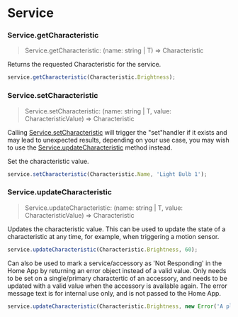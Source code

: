 # Service

### Service.getCharacteristic
> Service.getCharacteristic: (name: string | T) => Characteristic

Returns the requested Characteristic for the service.

```js
service.getCharacteristic(Characteristic.Brightness);
```

### Service.setCharacteristic
> Service.setCharacteristic: (name: string | T, value: CharacteristicValue) => Characteristic

<div class="alert alert-primary" role="alert">
  Calling <a href="/#/api/service#servicesetcharacteristic">Service.setCharacteristic</a> will trigger the "set"handler if it exists and may lead to unexpected results, depending on your use case, you may wish to use the 
  <a href="/#/api/service#serviceupdatecharacteristic">Service.updateCharacteristic</a> method instead.
</div>

Set the characteristic value.

```js
service.setCharacteristic(Characteristic.Name, 'Light Bulb 1');
```

### Service.updateCharacteristic
> Service.updateCharacteristic: (name: string | T, value: CharacteristicValue) => Characteristic

Updates the characteristic value. This can be used to update the state of a characteristic at any time, for example, when triggering a motion sensor.

```js
service.updateCharacteristic(Characteristic.Brightness, 60);
```

Can also be used to mark a service/accessory as 'Not Responding' in the Home App by returning an error object instead of a valid value.  Only needs to be set on a single/primary charactertic of an accessory, and needs to be updated with a valid value when the accessory is available again.  The error message text is for internal use only, and is not passed to the Home App. 

```js
service.updateCharacteristic(Characteristic.Brightness, new Error('A placeholder error object'));
```
